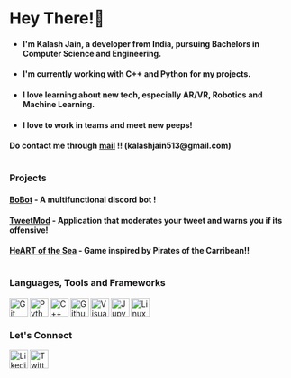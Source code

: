 # Hey There!👋

- <h4>I'm <strong>Kalash Jain</strong>, a developer from India, pursuing <strong>Bachelors in Computer Science and Engineering</strong>.</h4>
- <h4>I'm currently working with <strong>C++ and Python</strong> for my projects. </h4>
- <h4>I love learning about new tech, especially <strong>AR/VR, Robotics and Machine Learning.</strong></h4>
- <h4>I love to work in teams and meet new peeps!</h4>
<h4><strong>Do contact me through <a href = "https://mail.google.com/mail/?view=cm&fs=1&tf=1&to=kalashjain513@gmail.com">mail</a> !! (kalashjain513@gmail.com)</strong></h4>

#

### Projects
<h4><a href = "https://github.com/kalashjain23/BoBot">BoBot</a> - A multifunctional discord bot !</h4>
<h4><a href = "https://github.com/kalashjain23/TweetMod">TweetMod</a> - Application that moderates your tweet and warns you if its offensive!</h4>
<h4><a href - "https://github.com/kalashjain23/HeART-of-the-Sea">HeART of the Sea</a> - Game inspired by Pirates of the Carribean!!</h4>

#

### Languages, Tools and Frameworks
[<img align = "left" alt = "Git" width = "33px" src = "https://img.icons8.com/color/344/git.png" />][git]
[<img align = "left" alt = "Python" width = "33px" src = "https://cdn-icons-png.flaticon.com/512/5968/5968350.png" />][python]
[<img align = "left" alt = "C++" width = "33px" src = "https://cdn-icons-png.flaticon.com/512/6132/6132222.png" />][cpp]
[<img align = "left" alt = "Github" width = "33px" src = "https://cdn-icons-png.flaticon.com/512/1051/1051275.png" />][github]
[<img align = "left" alt = "Visual Studio Code" width = "33px" src = "https://img.icons8.com/fluency/344/visual-studio-code-2019.png" />][vscode]
[<img align = "left" alt = "Jupyter Notebook" width = "33px" src = "https://cdn.icon-icons.com/icons2/2667/PNG/512/jupyter_app_icon_161280.png" />][jupyter]
[<img align = "left" alt = "Linux" width = "33px" src = "https://img.icons8.com/color/344/linux--v1.png" />][linux]<br>

[git]: https://img.icons8.com/color/344/git.png
[python]: https://cdn-icons-png.flaticon.com/512/5968/5968350.png
[cpp]: https://cdn-icons-png.flaticon.com/512/6132/6132222.png
[github]: https://cdn-icons-png.flaticon.com/512/1051/1051275.png
[vscode]: https://img.icons8.com/fluency/344/visual-studio-code-2019.png
[linux]: https://img.icons8.com/color/344/linux--v1.png
[jupyter]: https://cdn.icon-icons.com/icons2/2667/PNG/512/jupyter_app_icon_161280.png

#

### Let's Connect
[<img align = "left" alt = "Likedin" width = "33px" src = "https://cdn-icons-png.flaticon.com/512/174/174857.png" />][linkedin]
[<img align = "left" alt = "Twitter" width = "33px" src = "https://cdn-icons-png.flaticon.com/512/733/733579.png" />][twitter]<br/>

[linkedin]: https://www.linkedin.com/in/kalash-jain-b16994241/
[twitter]: https://twitter.com/_kalashjain_

